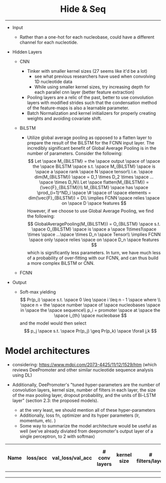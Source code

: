 <center id = 'doc-title'>
    <h1>Hide &amp; Seq</h1>    
</center>

---

* Input

  * Rather than a one-hot for each nucleobase, could have a different channel for each nucleotide.

* Hidden Layers

  * CNN

    * Tinker with smaller kernel sizes (27 seems like it'd be a lot)
      * see what previous researchers have used when convolving 1D nucleotide data
      * While using smaller kernel sizes, try increasing depth for each parallel cnn layer (better feature extraction)
    * Pooling layers are a relic of the past, better to use convolution layers with modified strides such that the condensation method of the feature-maps is also a learnable parameter.
    * Batch Normalization and kernel initializers for properly creating weights and avoiding covariate shift.

  * BiLSTM

    * Utilize global average pooling as opposed to a flatten layer to prepare the result of the BiLSTM for the FCNN input layer. The incredibly significant benefit of Global Average Pooling is in the number of parameters. Consider the following:
      $$
      Let \space M_{BiLSTM} = the \space output \space of \space the \space BiLSTM \space s.t. \space M_{BiLSTM} \space is \space a \space rank \space N \space tensor\\
      i.e. \space dim(M_{BiLSTM}) \space = D_1 \times D_2 \times \space ... \space \times D_N\\
      Let \space flatten(M_{BiLSTM}) = {\vec{F}_{BiLSTM}}\\
      M_{BiLSTM} \space has \space \prod_{i=1}^ND_i \space \# \space of \space elements = dim(\vec{F}_{BiLSTM}) = D\\
      \implies FCNN \space relies \space on \space D \space features
      $$
      However, if we choose to use Global Average Pooling, we find the following:
      $$
      GlobalAveragePooling(M_{BiLSTM}) = O_{BiLSTM} \space s.t. \space O_{BiLSTM} \space is \space a \space 1\times1\space \times \space ...\space \times D_n \space Tensor\\
      \implies FCNN \space only \space relies \space on \space D_n \space features
      $$
      which is significantly less parameters. In turn, we have much less of a probability of over-fitting with our FCNN, and can thus build a more complex BiLSTM or CNN.

  * FCNN

* Output

  * Soft-max yielding 
    $$
    Pr(p_i) \space s.t. \space 0 \leq \space i \leq n - 1 \space where \\
    \space n = the \space number \space of \space nucleobases \space in \space the \space sequence\\
    p_i = promoter \space at \space the \space i_{th} \space nucleobase
    $$
    and the model would then select
    $$
    p_j \space s.t. \space Pr(p_j) \geq Pr(p_k) \space \forall j,k
    $$


# Model architectures 

* considering: https://www.mdpi.com/2073-4425/11/12/1529/htm (which reviews DeePromoter and other similar nucleotide sequence analysis using DL)

* Additionally, DeePromoter's "tuned hyper-parameters are the number of convolution layers, kernel size, number of filters in each layer, the size of the max pooling layer, dropout probability, and the units of Bi-LSTM layer" (section 2.3: the proposed models).
  * at the very least, we should mention all of these hyper-parameters
  * Additionally, loss fn, optimizer and its hyper parameters (lr, momentum, etc. )
  * Some way to summarize the model architecture would be useful as well (we've already diviated from deepromoter's output layer of a single perceptron,  to 2 with softmax)

| Name | loss/acc | val_loss/val_acc | # conv layers | kernel size | # filters/layer | max pool size | Loss fn | opt  and hyper params |
| ---- | -------- | ---------------- | ------------- | ----------- | --------------- | ------------- | ------- | --------------------- |
|      |          |                  |               |             |                 |               |         |                       |
|      |          |                  |               |             |                 |               |         |                       |
|      |          |                  |               |             |                 |               |         |                       |
